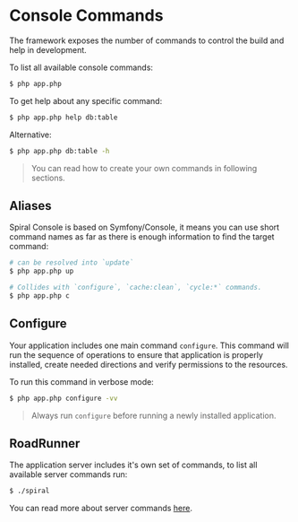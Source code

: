 # Console Commands
The framework exposes the number of commands to control the build and help in development.

To list all available console commands:

```bash
$ php app.php
```

To get help about any specific command:

```bash
$ php app.php help db:table
```

Alternative: 

```bash
$ php app.php db:table -h
```

> You can read how to create your own commands in following sections.

## Aliases
Spiral Console is based on Symfony/Console, it means you can use short command names as far as there is enough information to find the target command:

```bash
# can be resolved into `update`
$ php app.php up 

# Collides with `configure`, `cache:clean`, `cycle:*` commands.
$ php app.php c
```

## Configure
Your application includes one main command `configure`. This command will run the sequence of operations to ensure
that application is properly installed, create needed directions and verify permissions to the resources.

To run this command in verbose mode:

```bash
$ php app.php configure -vv
```

> Always run `configure` before running a newly installed application.

## RoadRunner
The application server includes it's own set of commands, to list all available server commands run:

```bash
$ ./spiral
```

You can read more about server commands [here](https://roadrunner.dev/docs/usage-server-commands).
